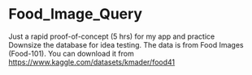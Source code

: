 # Food_Image_Query
Just a rapid proof-of-concept (5 hrs) for my app and practice\
Downsize the database for idea testing. The data is from Food Images (Food-101). You can download it from https://www.kaggle.com/datasets/kmader/food41
